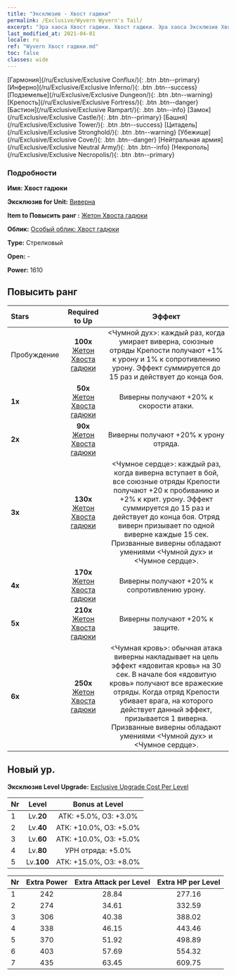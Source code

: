 ```yaml
---
title: "Эксклюзив - Хвост гадюки"
permalink: /Exclusive/Wyvern Wyvern's Tail/
excerpt: "Эра хаоса Хвост гадюки. Хвост гадюки. Эра хаоса Эксклюзив Хвост гадюки. Виверна Эксклюзив."
last_modified_at: 2021-04-01
locale: ru
ref: "Wyvern Хвост гадюки.md"
toc: false
classes: wide
---
```

 [Гармония](/ru/Exclusive/Exclusive Conflux/){: .btn .btn--primary} [Инферно](/ru/Exclusive/Exclusive Inferno/){: .btn .btn--success} [Подземелье](/ru/Exclusive/Exclusive Dungeon/){: .btn .btn--warning} [Крепость](/ru/Exclusive/Exclusive Fortress/){: .btn .btn--danger} [Бастион](/ru/Exclusive/Exclusive Rampart/){: .btn .btn--info} [Замок](/ru/Exclusive/Exclusive Castle/){: .btn .btn--primary} [Башня](/ru/Exclusive/Exclusive Tower/){: .btn .btn--success} [Цитадель](/ru/Exclusive/Exclusive Stronghold/){: .btn .btn--warning} [Убежище](/ru/Exclusive/Exclusive Cove/){: .btn .btn--danger} [Нейтральная армия](/ru/Exclusive/Exclusive Neutral Army/){: .btn .btn--info} [Некрополь](/ru/Exclusive/Exclusive Necropolis/){: .btn .btn--primary} 

### Подробности
 **Имя: Хвост гадюки** 

 **Эксклюзив for Unit:** [Виверна](/ru/units/Wyvern/) 

 **Item to Повысить ранг :** [Жетон Хвоста гадюки](/ru/Items/con_996/)

 **Облик:** [Особый облик: Хвост гадюки](/ru/Items/con_664/)

 **Type:** Стрелковый

 **Open:** -

 **Power:** 1610

## Повысить ранг 

  |     Stars    |  Required to Up | Эффект |
  |:-------------|:---------------:|:---------------:|
  |  Пробуждение  | **100x** [Жетон Хвоста гадюки](/ru/Items/con_996/) | <Чумной дух>: каждый раз, когда умирает виверна, союзные отряды Крепости получают +1% к урону и 1% к сопротивлению урону. Эффект суммируется до 15 раз и действует до конца боя. |
  | **1x** <i class="fas fa-star"/> | **50x** [Жетон Хвоста гадюки](/ru/Items/con_996/) | Виверны получают +20% к скорости атаки. |
  | **2x** <i class="fas fa-star"/> | **90x** [Жетон Хвоста гадюки](/ru/Items/con_996/) | Виверны получают +20% к урону отряда. |
  | **3x** <i class="fas fa-star"/> | **130x** [Жетон Хвоста гадюки](/ru/Items/con_996/) | <Чумное сердце>: каждый раз, когда виверна вступает в бой, все союзные отряды Крепости получают +20 к пробиванию и +2% к крит. урону. Эффект суммируется до 15 раз и действует до конца боя. Отряд виверн призывает по одной виверне каждые 15 сек. Призванные виверны обладают умениями <Чумной дух> и <Чумное сердце>. |
  | **4x** <i class="fas fa-star"/> | **170x** [Жетон Хвоста гадюки](/ru/Items/con_996/) | Виверны получают +20% к сопротивлению урону. |
  | **5x** <i class="fas fa-star"/> | **210x** [Жетон Хвоста гадюки](/ru/Items/con_996/) | Виверны получают +20% к защите. |
  | **6x** <i class="fas fa-star"/> | **250x** [Жетон Хвоста гадюки](/ru/Items/con_996/) | <Чумная кровь>: обычная атака виверны накладывает на цель эффект «ядовитая кровь» на 30 сек. В начале боя «ядовитую кровь» получают все вражеские отряды. Когда отряд Крепости убивает врага, на которого действует данный эффект, призывается 1 виверна. Призванные виверны обладают умениями <Чумной дух> и <Чумное сердце>. |


## Новый ур.
 **Эксклюзив Level Upgrade:** [Exclusive Upgrade Cost Per Level](/Exclusive/ExclusiveUpgradeCostPerLevel/)

  |  Nr  |   Level  | Bonus at Level |
  |:-----|:--------:|:--------------:|
  | 1 | Lv.**20** | АТК: +5.0%, ОЗ: +3.0% |
  | 2 | Lv.**40** | АТК: +10.0%, ОЗ: +5.0% |
  | 3 | Lv.**60** | АТК: +10.0%, ОЗ: +5.0% |
  | 4 | Lv.**80** | УРН отряда: +5.0% |
  | 5 | Lv.**100** | АТК: +15.0%, ОЗ: +8.0% |


  |  Nr  |  Extra Power | Extra Attack per Level | Extra HP per Level |
  |:-----|:--------:|:--------:|:--------:|
  | 1 | 242 | 28.84 | 277.16 |
  | 2 | 274 | 34.61 | 332.59 |
  | 3 | 306 | 40.38 | 388.02 |
  | 4 | 338 | 46.15 | 443.46 |
  | 5 | 370 | 51.92 | 498.89 |
  | 6 | 403 | 57.69 | 554.32 |
  | 7 | 435 | 63.45 | 609.75 |


